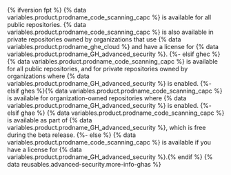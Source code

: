 {% ifversion fpt %} {% data variables.product.prodname_code_scanning_capc %} is available for all public repositories. {% data variables.product.prodname_code_scanning_capc %} is also available in private repositories owned by organizations that use {% data variables.product.prodname_ghe_cloud %} and have a license for {% data variables.product.prodname_GH_advanced_security %}.
{%- elsif ghec %} {% data variables.product.prodname_code_scanning_capc %} is available for all public repositories, and for private repositories owned by organizations where {% data variables.product.prodname_GH_advanced_security %} is enabled.
{%- elsif ghes %}{% data variables.product.prodname_code_scanning_capc %} is available for organization-owned repositories where {% data variables.product.prodname_GH_advanced_security %} is enabled.
{%- elsif ghae %}
{% data variables.product.prodname_code_scanning_capc %} is available as part of {% data variables.product.prodname_GH_advanced_security %}, which is free during the beta release.
{%- else %}
{% data variables.product.prodname_code_scanning_capc %} is available if you have a license for {% data variables.product.prodname_GH_advanced_security %}.{% endif %} {% data reusables.advanced-security.more-info-ghas %}
